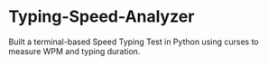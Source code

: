 # Typing-Speed-Analyzer
Built a terminal-based Speed Typing Test in Python using curses to measure WPM and typing duration.
